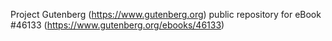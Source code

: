 Project Gutenberg (https://www.gutenberg.org) public repository for eBook #46133 (https://www.gutenberg.org/ebooks/46133)
